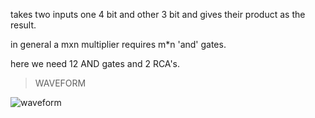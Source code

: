 takes two inputs one 4 bit and other 3 bit and gives their product as the result.

in general a mxn multiplier requires m*n  'and' gates.

here we need 12 AND gates and 2 RCA's.


>WAVEFORM

![waveform](https://user-images.githubusercontent.com/123290522/230787892-33317364-63cc-40e7-9ba6-bd0fa92025b3.png)
